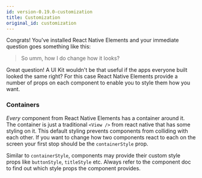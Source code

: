 ```yaml
---
id: version-0.19.0-customization
title: Customization
original_id: customization
---
```


Congrats! You've installed React Native Elements and your immediate question goes something like this:

> So umm, how I do change how it looks?

Great question! A UI Kit wouldn't be that useful if the apps everyone built looked the same right? For this case
React Native Elements provide a number of props on each component to enable you to style them how you want.

### Containers

_Every_ component from React Native Elements has a container around it. The container is just a traditional `<View />` from
react native that has some styling on it. This default styling prevents components from colliding with each other.
If you want to change how two components react to each on the screen your first stop should be the `containerStyle` prop.

Similar to `containerStyle`, components may provide their custom style props like `buttonStyle`, `titleStyle` etc.
Always refer to the component doc to find out which style props the component provides.
